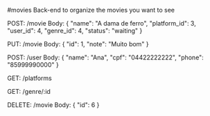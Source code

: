 #movies
Back-end to organize the movies you want to see

POST: /movie
Body: {
  "name": "A dama de ferro",
  "platform_id": 3,
  "user_id": 4,
  "genre_id": 4,
  "status": "waiting"
}

PUT: /movie
Body: { "id": 1, "note": "Muito bom" }

POST: /user
Body: {
  "name": "Ana",
  "cpf": "04422222222",
  "phone": "85999990000"
}

GET: /platforms

GET: /genre/:id

DELETE: /movie
Body: { "id": 6 }